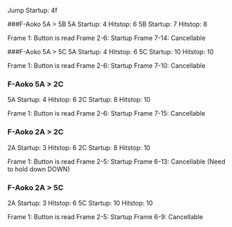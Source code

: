 Jump Startup: 4f

###F-Aoko 5A > 5B
5A Startup: 4 Hitstop: 6
5B Startup: 7 Hitstop: 8

Frame 1: Button is read
Frame 2-6: Startup
Frame 7-14: Cancellable

###F-Aoko 5A > 5C
5A Startup: 4  Hitstop: 6
5C Startup: 10 Hitstop: 10

Frame 1: Button is read
Frame 2-6: Startup
Frame 7-10: Cancellable

### F-Aoko 5A > 2C
5A Startup: 4 Hitstop: 6
2C Startup: 8 Hitstop: 10

Frame 1: Button is read
Frame 2-6: Startup
Frame 7-15: Cancellable

### F-Aoko 2A > 2C
2A Startup: 3 Hitstop: 6
2C Startup: 8 Hitstop: 10

Frame 1: Button is read
Frame 2-5: Startup
Frame 6-13: Cancellable (Need to hold down DOWN)

### F-Aoko 2A > 5C
2A Startup: 3 Hitstop: 6
5C Startup: 10 Hitstop: 10

Frame 1: Button is read
Frame 2-5: Startup
Frame 6-9: Cancellable